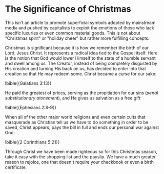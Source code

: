 # The Significance of Christmas
This isn't an article to promote superficial symbols adopted by mainstream media 
and pushed by capitalists to exploit the emotions of those who lack specific luxuries or even common material 
goods. This is not about "Christmas spirit" or "holiday cheer" but rather more 
fulfilling concepts.

Christmas is significant because it is how we remember the birth of our Lord, Jesus 
Christ. It represents a radical idea tied to the Gospel itself. Here is the notion that 
God would lower Himself to the state of a humble servant and dwell among us. The Creator, instead of being 
completely disgusted by His creation and turning His back on us, has decided to enter 
into that creation so that He may redeem some. Christ became a curse for our sake:

!bible{{Galatians 3:13}}

He paid the greatest of prices, serving as the propitiation for our sins (*penal substitutionary atonement*), and He gives us salvation as a free gift:

!bible{{Ephesians 2:8-9}}

When all of the other major world religions and even certain cults that masquerade 
as Christian tell us we have to do something in order to be saved, Christ appears, pays the bill in full and ends our personal war against God:

!bible{{2 Corinthians 5:21}}

Through Christ we have been made righteous so for this Christmas season, take it easy with 
the shopping list and the payslip. We have a much greater reason to rejoice, one 
that doesn't require your checkbook or even a birth certificate.
